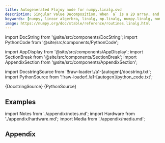 ```yaml
---
title: Autogenerated Flojoy node for numpy.linalg.svd
description: Singular Value Decomposition. When `a` is a 2D array, and ``full_matrices=False``, then it is factorized as ``u @ np.diag(s) @ vh = (u * s) @ vh``, where `u` and the Hermitian transpose of `vh` are 2D arrays with orthonormal columns and `s` is a 1D array of `a`'s singular values. When `a` is higher-dimensional, SVD is applied in stacked mode as explained below.
keywords: [numpy, linear algerbra, linalg, np.linalg, numpy.linalg, numpy.linalg.svd]
image: https://numpy.org/doc/stable/reference/routines.linalg.html
---
```


[//]: # (Custom component imports)

import DocString from '@site/src/components/DocString';
import PythonCode from '@site/src/components/PythonCode';

import AppDisplay from '@site/src/components/AppDisplay';
import SectionBreak from '@site/src/components/SectionBreak';
import AppendixSection from '@site/src/components/AppendixSection';

[//]: # (Docstring)

import DocstringSource from '!!raw-loader!./a1-[autogen]/docstring.txt';
import PythonSource from '!!raw-loader!./a1-[autogen]/python_code.txt';


<DocString>{DocstringSource}</DocString>
<PythonCode GLink='NUMPY/linalg/SVD/SVD.py'>{PythonSource}</PythonCode>


<SectionBreak />

    

[//]: # (Examples)

## Examples

<AppDisplay 
  GLink='NUMPY/linalg/SVD'
  nodeLabel='SVD'>
</AppDisplay>

<SectionBreak />

    

[//]: # (Appendix)

import Notes from './appendix/notes.md';
import Hardware from './appendix/hardware.md';
import Media from './appendix/media.md';

## Appendix

<AppendixSection index={0} folderPath='nodes/NUMPY/linalg/SVD/appendix/'><Notes /></AppendixSection>
<AppendixSection index={1} folderPath='nodes/NUMPY/linalg/SVD/appendix/'><Hardware /></AppendixSection>
<AppendixSection index={2} folderPath='nodes/NUMPY/linalg/SVD/appendix/'><Media /></AppendixSection>


